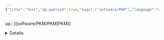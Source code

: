 ```yaml
---
{"title":"Test","dg-publish":true,"tags":["software/PKM"],"language":"en","permalink":"/software/pkm/test/","dgPassFrontmatter":true}
---
```


up:: [[software/PKM/PKM\|PKM]]

<details>
    <summary class="style" >
	Details
    </summary>
    Main content or other things
</details>

